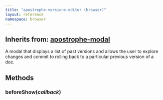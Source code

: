 ```yaml
---
title: "apostrophe-versions-editor (browser)"
layout: reference
namespace: browser
---
```

## Inherits from: [apostrophe-modal](../apostrophe-modal/browser-apostrophe-modal.html)
A modal that displays a list of past versions and allows the user
to explore changes and commit to rolling back to a particular previous
version of a doc.


## Methods
### beforeShow(*callback*)

